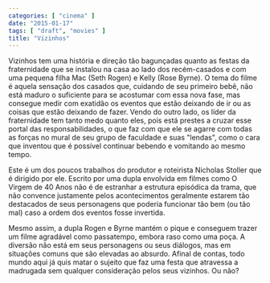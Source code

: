 ```yaml
---
categories: [ "cinema" ]
date: "2015-01-17"
tags: [ "draft", "movies" ]
title: "Vizinhos"
---
```

Vizinhos tem uma história e direção tão bagunçadas quanto as festas
da fraternidade que se instalou na casa ao lado dos recém-casados e com
uma pequena filha Mac (Seth Rogen) e Kelly (Rose Byrne). O tema do filme
é aquela sensação dos casados que, cuidando de seu primeiro bebê,
não está maduro o suficiente para se acostumar com essa nova fase,
mas consegue medir com exatidão os eventos que estão deixando de ir ou
as coisas que estão deixando de fazer. Vendo do outro lado, os líder
da fraternidade tem tanto medo quanto eles, pois está prestes a cruzar
esse portal das responsabilidades, o que faz com que ele se agarre com
todas as forças no mural de seu grupo de faculdade e suas "lendas",
como o cara que inventou que é possível continuar bebendo e vomitando
ao mesmo tempo.

Este é um dos poucos trabalhos do produtor e roteirista Nicholas Stoller
que é dirigido por ele. Escrito por uma dupla envolvida em filmes como O
Virgem de 40 Anos não é de estranhar a estrutura episódica da trama,
que não convence justamente pelos acontecimentos geralmente estarem
tão destacados de seus personagens que poderia funcionar tão bem
(ou tão mal) caso a ordem dos eventos fosse invertida.

Mesmo assim, a dupla Rogen e Byrne mantém o pique e conseguem trazer um
filme agradável como passatempo, embora raso como uma poça. A diversão
não está em seus personagens ou seus diálogos, mas em situações
comuns que são elevadas ao absurdo. Afinal de contas, todo mundo aqui
já quis matar o sujeito que faz uma festa que atravessa a madrugada
sem qualquer consideração pelos seus vizinhos. Ou não?
